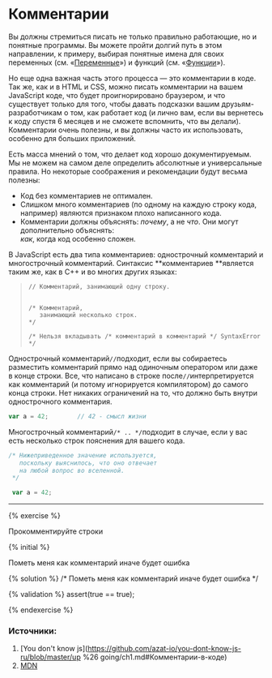 # Комментарии

Вы должны стремиться писать не только правильно работающие, но и понятные программы. Вы можете пройти долгий путь в этом направлении, к примеру, выбирая понятные имена для своих переменных \(см. «[Переменные](/js-basics/grammar/variables.md)»\) и функций \(см. «[Функции](/js-basics/functions.md)»\).

Но еще одна важная часть этого процесса — это комментарии в коде. Так же, как и в HTML и CSS, можно писать комментарии на вашем JavaScript коде, что будет проигнорировано браузером, и что существует только для того, чтобы давать подсказки вашим друзьям-разработчикам о том, как работает код \(и лично вам, если вы вернетесь к коду спустя 6 месяцев и не сможете вспомнить, что вы делали\). Комментарии очень полезны, и вы должны часто их использовать, особенно для больших приложений.

Есть масса мнений о том, что делает код хорошо документируемым. Мы не можем на самом деле определить абсолютные и универсальные правила. Но некоторые соображения и рекомендации будут весьма полезны:

* Код без комментариев не оптимален.
* Слишком много комментариев \(по одному на каждую строку кода, например\) являются признаком плохо написанного кода.
* Комментарии должны объяснять: _почему_, а не _что_. Они могут дополнительно объяснять:  
  _как_, когда код особенно сложен.

В JavaScript есть два типа комментариев: однострочный комментарий и многострочный комментарий. Синтаксис **комментариев **является таким же, как в C++ и во многих других языках:

> ```
> // Комментарий, занимающий одну строку.
>
>
> /* Комментарий, 
>    занимающий несколько строк.
> */
>  
> /* Нельзя вкладывать /* комментарий в комментарий */ SyntaxError */
> ```

Однострочный комментарий`//`подходит, если вы собираетесь разместить комментарий прямо над одиночным оператором или даже в конце строки. Все, что написано в строке после`//`интерпретируется как комментарий \(и потому игнорируется компилятором\) до самого конца строки. Нет никаких ограничений на то, что должно быть внутри однострочного комментария.

```js
var a = 42;        // 42 - смысл жизни
```

Многострочный комментарий`/* .. */`подходит в случае, если у вас есть несколько строк пояснения для вашего кода.

```js
/* Нижеприведенное значение используется,
   поскольку выяснилось, что оно отвечает
   на любой вопрос во вселенной.
 */

 var a = 42;
```

---

{% exercise %}

Прокомментируйте строки



{% initial %}

Пометь меня как комментарий
иначе будет ошибка



{% solution %}
/*
Пометь меня как комментарий
иначе будет ошибка
*/

{% validation %}
assert(true == true);

{% endexercise %}

### Источники:

1. [You don't know js](https://github.com/azat-io/you-dont-know-js-ru/blob/master/up %26 going/ch1.md#Комментарии-в-коде)
2. [MDN](https://developer.mozilla.org/ru/docs/Web/JavaScript/Guide/Grammar_and_Types#Комментарии)



